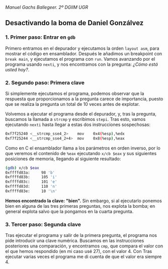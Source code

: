 *Manuel Gachs Ballegeer. 2º DGIIM UGR*

## Desactivando la boma de Daniel Gonzálvez

### 1. Primer paso: Entrar en `gdb`

Primero entramos en el depurador y ejecutamos la orden `layout asm`, para mostrar el código en ensamblador. Después le añadimos un breakpoint con `break main`, y ejecutamos el programa con `run`. Vamos avanzando por el programa usando `nexti`, y nos encontramos con la pregunta: *¿Cómo está usted hoy?*.

### 2. Segundo paso: Primera clave

Si simplemente ejecutamos el programa, podemos observar que la respuesta que proporcionamos a la pregunta carece de importancia, puesto que se realiza la pregunta un total de 10 veces antes de explotar.

Volvemos a ejecutar el programa desde el depurador, y, tras la pregunta, buscamos la llamada a `strcmp` y escribimos `stepi`. Tras esto, vamos ejecutando `nexti` hasta llegar a estas dos instrucciones sospechosas:

```bash
0xf7f25240 <__strcmp_sse4_2>    mov    0x4(%esp),%edx
0xf7f25244 <__strcmp_sse4_2+4>  mov    0x8(%esp),%eax 
```
Como en C el ensamblador llama a los parámetros en orden inverso, por lo que veremos el contenido de `%eax` ejecutando `x/cb $eax` y sus siguientes posiciones de memoria, llegando al siguiente resultado:

```bash
(gdb) x/cb $eax
0xffffd83a:     98 'b'
0xffffd83b:     105 'i'
0xffffd83c:     101 'e'
0xffffd83d:     110 'n'
0xffffd83e:     10 '\n'
```

**Hemos encontrado la clave: "bien".** Sin embargo, si al ejecutarlo ponemos bien en alguna de las tres primeras preguntas, nos explota la bomba; en general explota salvo que la pongamos en la cuarta pregunta.

### 3. Tercer paso: Segunda clave

Tras ejecutar el programa y salir de la primera pregunta, el programa nos pide introducir una clave numérica. Buscamos en las instrucciones posteriores una comparación, y encontramos `cmp`, que compara el valor con el que hemos respondido (en mi caso usé 27), con el valor 4. Con
Tras ejecutar varias veces el programa me di cuenta de que el valor era siempre 4.




